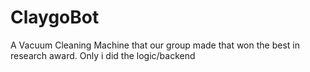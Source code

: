 # ClaygoBot
A Vacuum Cleaning Machine that our group made that won the best in research award. Only i did the logic/backend
